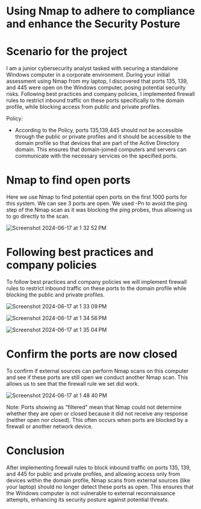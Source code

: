 # Using Nmap to adhere to compliance and enhance the Security Posture

# Scenario for the project
I am a junior cybersecurity analyst tasked with securing a standalone Windows computer in a corporate environment. During your initial assessment using Nmap from my laptop, I discovered that ports 135, 139, and 445 were open on the Windows computer, posing potential security risks. Following best practices and company policies, I implemented firewall rules to restrict inbound traffic on these ports specifically to the domain profile, while blocking access from public and private profiles.

Policy: 
- According to the Policy, ports 135,139,445 should not be accessible through the public or private profiles and it should be accessible to the domain profile so that devices that are part of the Active Directory domain. This ensures that domain-joined computers and servers can communicate with the necessary services on the specified ports.

# Nmap to find open ports 

Here we use Nmap to find potential open ports on the first 1000 ports for this system. We can see 3 ports are open. We used -Pn to avoid the ping step of the Nmap scan as it was blocking the ping probes, thus allowing us to go directly to the scan. 

![Screenshot 2024-06-17 at 1 32 52 PM](https://github.com/SteveSunny46/Using-Nmap-to-secure-a-comptuer-/assets/171859383/100d0dec-9696-4d65-bc04-5517296c7ec8)

# Following best practices and company policies 

To follow best practices and company policies we will implement firewall rules to restrict inbound traffic on these ports to the domain profile while blocking the public and private profiles. 

![Screenshot 2024-06-17 at 1 33 09 PM](https://github.com/SteveSunny46/Using-Nmap-to-secure-a-comptuer-/assets/171859383/eed04316-a7e3-4171-9061-29c8fe3a0020)

![Screenshot 2024-06-17 at 1 34 56 PM](https://github.com/SteveSunny46/Using-Nmap-to-secure-a-comptuer-/assets/171859383/0012018f-3866-4a10-b094-4a463ad1805a)

![Screenshot 2024-06-17 at 1 35 04 PM](https://github.com/SteveSunny46/Using-Nmap-to-secure-a-comptuer-/assets/171859383/b356b853-a0dd-4d0f-9bf6-0f2294880654)


# Confirm the ports are now closed 

To confirm if external sources can perform Nmap scans on this computer and see if these ports are still open we conduct another Nmap scan. This allows us to see that the firewall rule we set did work. 


![Screenshot 2024-06-17 at 1 48 40 PM](https://github.com/SteveSunny46/Using-Nmap-to-secure-a-comptuer-/assets/171859383/e4572d5a-353e-44bd-ae1f-237a3dfe4990)

Note: Ports showing as "filtered" mean that Nmap could not determine whether they are open or closed because it did not receive any response (neither open nor closed). This often occurs when ports are blocked by a firewall or another network device.

# Conclusion 
After implementing firewall rules to block inbound traffic on ports 135, 139, and 445 for public and private profiles, and allowing access only from devices within the domain profile, Nmap scans from external sources (like your laptop) should no longer detect these ports as open. This ensures that the Windows computer is not vulnerable to external reconnaissance attempts, enhancing its security posture against potential threats.
